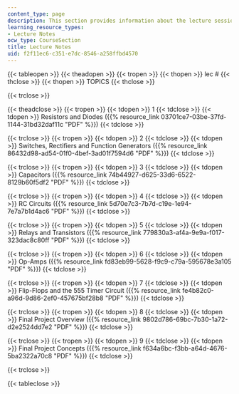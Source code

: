 ```yaml
---
content_type: page
description: This section provides information about the lecture sessions of the course.
learning_resource_types:
- Lecture Notes
ocw_type: CourseSection
title: Lecture Notes
uid: f2f11ec6-c351-e7dc-8546-a258ffbd4570
---
```


{{< tableopen >}}
{{< theadopen >}}
{{< tropen >}}
{{< thopen >}}
lec #
{{< thclose >}}
{{< thopen >}}
TOPICS
{{< thclose >}}

{{< trclose >}}

{{< theadclose >}}
{{< tropen >}}
{{< tdopen >}}
1
{{< tdclose >}}
{{< tdopen >}}
Resistors and Diodes ({{% resource_link 03701ce7-03be-37fd-1144-31bd32daf11c "PDF" %}})
{{< tdclose >}}

{{< trclose >}}
{{< tropen >}}
{{< tdopen >}}
2
{{< tdclose >}}
{{< tdopen >}}
Switches, Rectifiers and Function Generators ({{% resource_link 86432d98-ad54-01f0-4bef-3ad01f7594d6 "PDF" %}})
{{< tdclose >}}

{{< trclose >}}
{{< tropen >}}
{{< tdopen >}}
3
{{< tdclose >}}
{{< tdopen >}}
Capacitors ({{% resource_link 74b44927-d625-33d6-6522-8129b60f5df2 "PDF" %}})
{{< tdclose >}}

{{< trclose >}}
{{< tropen >}}
{{< tdopen >}}
4
{{< tdclose >}}
{{< tdopen >}}
RC Circuits ({{% resource_link 5d70e7c3-7b7d-c19e-1e94-7e7a7b1d4ac6 "PDF" %}})
{{< tdclose >}}

{{< trclose >}}
{{< tropen >}}
{{< tdopen >}}
5
{{< tdclose >}}
{{< tdopen >}}
Relays and Transistors ({{% resource_link 779830a3-af4a-9e9a-f017-323dac8c80ff "PDF" %}})
{{< tdclose >}}

{{< trclose >}}
{{< tropen >}}
{{< tdopen >}}
6
{{< tdclose >}}
{{< tdopen >}}
Op-Amps ({{% resource_link fd83eb99-5628-f9c9-c79a-595678e3a105 "PDF" %}})
{{< tdclose >}}

{{< trclose >}}
{{< tropen >}}
{{< tdopen >}}
7
{{< tdclose >}}
{{< tdopen >}}
Flip-Flops and the 555 Timer Circuit ({{% resource_link fe4b82c0-a96d-9d86-2ef0-457675bf28b8 "PDF" %}})
{{< tdclose >}}

{{< trclose >}}
{{< tropen >}}
{{< tdopen >}}
8
{{< tdclose >}}
{{< tdopen >}}
Final Project Overview ({{% resource_link 9802d786-69bc-7b30-1a72-d2e2524dd7e2 "PDF" %}})
{{< tdclose >}}

{{< trclose >}}
{{< tropen >}}
{{< tdopen >}}
9
{{< tdclose >}}
{{< tdopen >}}
Final Project Concepts ({{% resource_link f634a6bc-f3bb-a64d-4676-5ba2322a70c8 "PDF" %}})
{{< tdclose >}}

{{< trclose >}}

{{< tableclose >}}